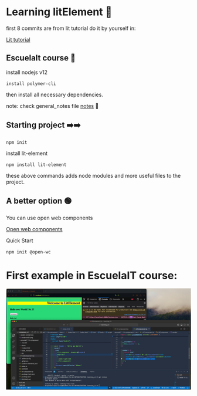 # Learning litElement 🤠

first 8 commits are from lit tutorial
do it by yourself in:

[Lit tutorial](https://lit.dev/tutorials/intro-to-lit/)

## EscuelaIt course 🌿

install nodejs v12

```
install polymer-cli
```

then install all necessary dependencies.

note: check general_notes file 
[notes](./escuelaIT/general_notes.txt) 👀

## Starting project ➡️➡️
```
npm init
```

install lit-element
```
npm install lit-element
```
these above commands adds node modules and more useful files to the project.

## A better option 🟢

You can use open web components

[Open web components](https://open-wc.org/guides/)

Quick Start
```
npm init @open-wc
```

# First example in EscuelaIT course:
![](./assets/evidences/evidence01.png)